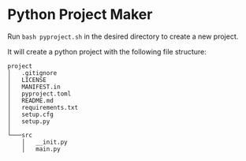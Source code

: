 # Python Project Maker

Run `bash pyproject.sh` in the desired directory to create a new project.

It will create a python project with the following file structure:

```text
project
│   .gitignore
│   LICENSE
│   MANIFEST.in
│   pyproject.toml
│   README.md
│   requirements.txt
│   setup.cfg
│   setup.py
│
└───src
    │   __init.py
    │   main.py
```

